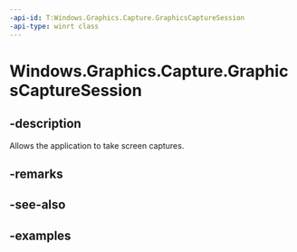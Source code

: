 ```yaml
---
-api-id: T:Windows.Graphics.Capture.GraphicsCaptureSession
-api-type: winrt class
---
```


<!-- Class syntax.
public class GraphicsCaptureSession : IClosable
-->

# Windows.Graphics.Capture.GraphicsCaptureSession

## -description

Allows the application to take screen captures.

## -remarks

## -see-also

## -examples

